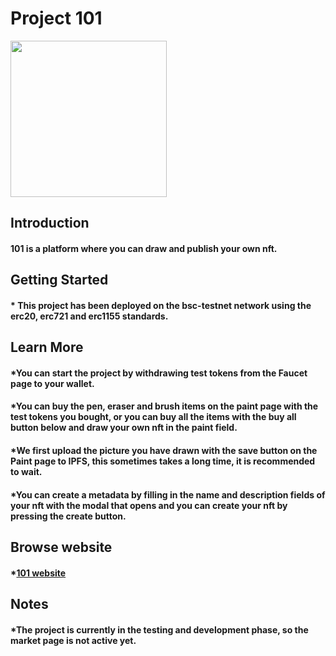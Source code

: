 # Project 101
<img src="https://101-phi.vercel.app/101.png" width="250px" h="300px" /> <br/>
## Introduction
#### **101** is a platform where you can draw and publish your own nft. 
## Getting Started
#### * This project has been deployed on the bsc-testnet network using the erc20, erc721 and erc1155 standards.<br/>
## Learn More
#### *You can start the project by withdrawing test tokens from the **Faucet** page to your wallet. <br/>
#### *You can buy the pen, eraser and brush items on the **paint** page with the test tokens you bought, or you can buy all the items with the buy all button below and draw your own nft in the paint field.<br/>
#### *We first upload the picture you have drawn with the save button on the Paint page to IPFS, this sometimes takes a long time, it is recommended to wait.<br/>
#### *You can create a metadata by filling in the name and description fields of your nft with the modal that opens and you can create your nft by pressing the create button. 
## Browse website
#### *[101 website](https://101-phi.vercel.app/)
## Notes
#### *The project is currently in the testing and development phase, so the market page is not active yet.

